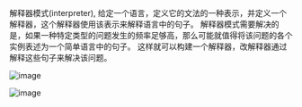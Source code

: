 解释器模式(interpreter), 给定一个语言，定义它的文法的一种表示，并定义一个解释器，这个解释器使用该表示来解释语言中的句子。
解释器模式需要解决的是，如果一种特定类型的问题发生的频率足够高，那么可能就值得将该问题的各个实例表述为一个简单语言中的句子。
这样就可以构建一个解释器，改解释器通过解释这些句子来解决该问题。

![image](https://github.com/ZeroWM/Java-design-pattern/assets/32089940/1f22a777-7320-4c3f-96e9-108e00784da5)

![image](https://github.com/ZeroWM/Java-design-pattern/assets/32089940/b5d9f8eb-371b-444d-9f63-ce4787fc828a)

